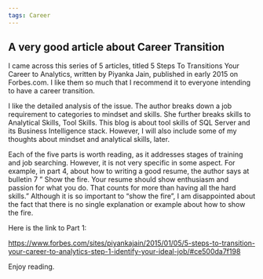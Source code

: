 ```yaml
---
tags: Career
---
```



## A very good article about Career Transition


I came across this series of 5 articles, titled 5 Steps To Transitions Your Career to Analytics,  written by Piyanka Jain, published in early 2015 on Forbes.com. I like them so much that I recommend it to everyone intending to have a career transition.


I like the detailed analysis of the issue. The author breaks down a job requirement to categories to mindset and skills. She further breaks skills to Analytical Skills, Tool Skills. This blog is about tool skills of SQL Server and its Business Intelligence stack. However, I will also include some of my thoughts about mindset and analytical skills, later.

Each of the five parts is worth reading, as it addresses stages of training and job searching. However, it is not very specific in some aspect. For example, in part 4, about how to writing a good resume, the author says at bulletin 7 ” Show the fire. Your resume should show enthusiasm and passion for what you do. That counts for more than having all the hard skills.” Although it is so important to “show the fire”, I am disappointed about the fact that there is no single explanation or example about how to show the fire.

Here is the link to Part 1:

https://www.forbes.com/sites/piyankajain/2015/01/05/5-steps-to-transition-your-career-to-analytics-step-1-identify-your-ideal-job/#ce500da7f198

Enjoy reading.
